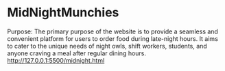 # MidNightMunchies
Purpose: The primary purpose of the website is to provide a seamless and convenient platform for users to order food during late-night hours. It aims to cater to the unique needs of night owls, shift workers, students, and anyone craving a meal after regular dining hours.
http://127.0.0.1:5500/midnight.html
